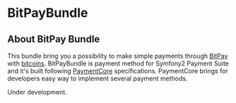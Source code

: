 BitPayBundle
============

About BitPay Bundle
-----

This bundle bring you a possibility to make simple payments through
[BitPay](https://bitpay.com) with [bitcoins](https://bitcoin.org). BitPayBundle is payment method for Symfony2
Payment Suite and it's built following
[PaymentCore](https://github.com/PaymentSuite/PaymentCoreBundle) specifications.
PaymentCore brings for developers easy way to implement several payment methods.

Under development.
